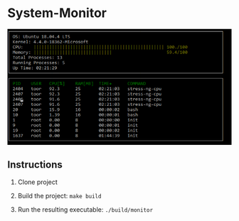 # System-Monitor

![System Monitor](images/monitor.png)

## Instructions
1. Clone project

2. Build the project: `make build`

3. Run the resulting executable: `./build/monitor`

